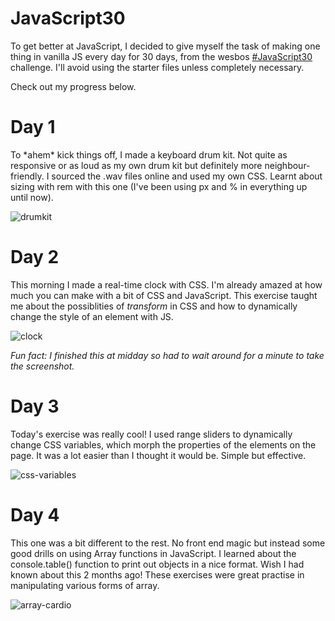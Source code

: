# JavaScript30
To get better at JavaScript, I decided to give myself the task of making one thing in vanilla JS every day for 30 days, from the wesbos [#JavaScript30](https://github.com/wesbos/JavaScript30) challenge. I'll avoid using the starter files unless completely necessary.

Check out my progress below.

# Day 1 
To \*ahem\* kick things off, I made a keyboard drum kit. Not quite as responsive or as loud as my own drum kit but definitely more neighbour-friendly. I sourced the .wav files online and used my own CSS. Learnt about sizing with rem with this one (I've been using px and % in everything up until now).

![drumkit](https://user-images.githubusercontent.com/39119623/47922218-72699d00-deae-11e8-980e-5e381758c310.PNG)

# Day 2
This morning I made a real-time clock with CSS. I'm already amazed at how much you can make with a bit of CSS and JavaScript. This exercise taught me about the possiblities of *transform* in CSS and how to dynamically change the style of an element with JS.

![clock](https://user-images.githubusercontent.com/39119623/47951977-59212900-df60-11e8-86ee-1b2f691fccf3.PNG)

*Fun fact: I finished this at midday so had to wait around for a minute to take the screenshot.*

# Day 3
Today's exercise was really cool! I used range sliders to dynamically change CSS variables, which morph the properties of the elements on the page. It was a lot easier than I thought it would be. Simple but effective.

![css-variables](https://user-images.githubusercontent.com/39119623/47966009-8267b500-e045-11e8-855f-228d2a024091.PNG)

# Day 4
This one was a bit different to the rest. No front end magic but instead some good drills on using Array functions in JavaScript. I learned about the console.table() function to print out objects in a nice format. Wish I had known about this 2 months ago! These exercises were great practise in manipulating various forms of array.

![array-cardio](https://user-images.githubusercontent.com/39119623/47999447-873a7080-e0fa-11e8-9831-a58239f21546.PNG)
